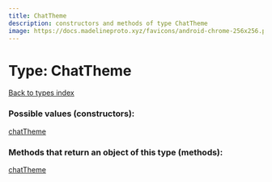 ```yaml
---
title: ChatTheme
description: constructors and methods of type ChatTheme
image: https://docs.madelineproto.xyz/favicons/android-chrome-256x256.png
---
```

# Type: ChatTheme
[Back to types index](index.md)



### Possible values (constructors):

[chatTheme](../constructors/chatTheme.md)  



### Methods that return an object of this type (methods):



[chatTheme](../constructors/chatTheme.md)  

